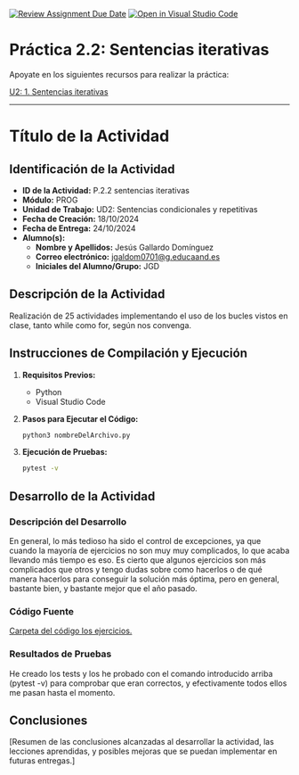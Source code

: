 [![Review Assignment Due Date](https://classroom.github.com/assets/deadline-readme-button-22041afd0340ce965d47ae6ef1cefeee28c7c493a6346c4f15d667ab976d596c.svg)](https://classroom.github.com/a/qQgBV5uk)
[![Open in Visual Studio Code](https://classroom.github.com/assets/open-in-vscode-2e0aaae1b6195c2367325f4f02e2d04e9abb55f0b24a779b69b11b9e10269abc.svg)](https://classroom.github.com/online_ide?assignment_repo_id=16621274&assignment_repo_type=AssignmentRepo)
# Práctica 2.2: Sentencias iterativas

Apoyate en los siguientes recursos para realizar la práctica:

[U2: 1. Sentencias iterativas](https://revilofe.github.io/section1/u02/practica/PROG-U2.-Practica002/)

---

# Título de la Actividad

## Identificación de la Actividad
- **ID de la Actividad:** P.2.2 sentencias iterativas
- **Módulo:** PROG
- **Unidad de Trabajo:** UD2: Sentencias condicionales y repetitivas
- **Fecha de Creación:** 18/10/2024
- **Fecha de Entrega:** 24/10/2024
- **Alumno(s):** 
  - **Nombre y Apellidos:** Jesús Gallardo Domínguez 
  - **Correo electrónico:** jgaldom0701@g.educaand.es
  - **Iniciales del Alumno/Grupo:** JGD

## Descripción de la Actividad
Realización de 25 actividades implementando el uso de los bucles vistos en clase, tanto while como for, según nos convenga.

## Instrucciones de Compilación y Ejecución
1. **Requisitos Previos:**
   - Python
   - Visual Studio Code

2. **Pasos para Ejecutar el Código:**
   ```bash
   python3 nombreDelArchivo.py
   ```

3. **Ejecución de Pruebas:**
   ```bash
   pytest -v
   ```

## Desarrollo de la Actividad
### Descripción del Desarrollo
En general, lo más tedioso ha sido el control de excepciones, ya que cuando la mayoría de ejercicios no son muy muy complicados, lo que acaba llevando más tiempo es eso. Es cierto que algunos ejercicios son más complicados que otros y tengo dudas sobre como hacerlos o de qué manera hacerlos para conseguir la solución más óptima, pero en general, bastante bien, y bastante mejor que el año pasado.

### Código Fuente
[Carpeta del código los ejercicios.](./src)

### Resultados de Pruebas
He creado los tests y los he probado con el comando introducido arriba (pytest -v) para comprobar que eran correctos, y efectivamente todos ellos me pasan hasta el momento.

## Conclusiones
[Resumen de las conclusiones alcanzadas al desarrollar la actividad, las lecciones aprendidas, y posibles mejoras que se puedan implementar en futuras entregas.]
